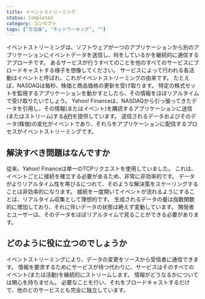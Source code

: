 ```yaml
---
title: イベントストリーミング
status: Completed
category: コンセプト
tags: ["方法論", "ネットワーキング", ""]
---
```


イベントストリーミングは、ソフトウェアが一つのアプリケーションから別のアプリケーションにイベントデータを送信し、何をしているかを継続的に通信するアプローチです。
あるサービスが行うすべてのことを他のすべてのサービスにブロードキャストする様子を想像してください。
サービスによって行われる各活動はイベントと呼ばれ、これがイベントストリーミングの由来です。
たとえば、NASDAQは毎秒、株価と商品価格の更新を受け取ります。
特定の株式セットを監視するアプリケーションを動かすとしたら、その情報をほぼリアルタイムで受け取りたいでしょう。
Yahoo! Financeは、NASDAQから引っ張ってきたデータを引用し、その情報(またはイベント)を購読するアプリケーションに送信(またはストリーム)する[API](/ja/application-programming-interface/)を提供しています。
送信されるデータおよびそのデータ(株価)の変化がイベントであり、それらをアプリケーションに配信するプロセスがイベントストリーミングです。

## 解決すべき問題はなんですか

従来、Yahoo! Financeは単一のTCPリクエストを使用していました。
これは、イベントごとに接続を確立する必要があるため、非常に非効率的です。
データがよりリアルタイム性を帯びるにつれて、そのような解決策をスケーリングすることは非効率的になります。
接続を一度開いてイベントが流れるようにすることは、リアルタイム収集として理想的です。
生成されるデータの量は指数関数的に増加しており、それに伴いデータの状態は絶えず変動しています。
開発者とユーザーは、そのデータをほぼリアルタイムで見ることができる必要があります。

## どのように役に立つのでしょうか

イベントストリーミングにより、データの変更をソースから受信者に通信できます。
情報を要求するためにサービスが待つ代わりに、サービスはそのすべてのイベント(または活動)を継続的にストリームします。
情報がどうなるかについては関心を持ちません。
必要なことを行い、それをブロードキャストするだけで、他のどのサービスとも完全に独立しています。
